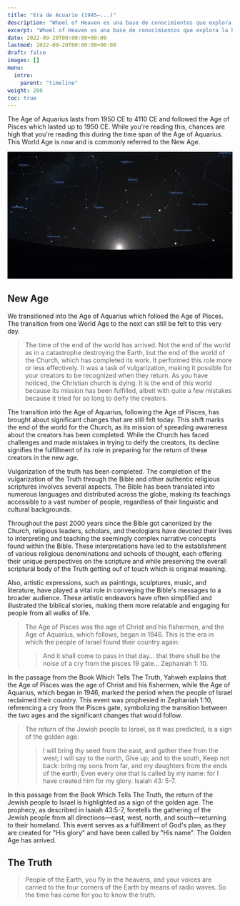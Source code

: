 ```yaml
---
title: "Era de Acuario (1945—...)"
description: "Wheel of Heaven es una base de conocimientos que explora la hipótesis de trabajo de que la vida en la Tierra fue diseñada inteligentemente por una civilización extraterrestre, los llamados Elohim."
excerpt: "Wheel of Heaven es una base de conocimientos que explora la hipótesis de trabajo de que la vida en la Tierra fue diseñada inteligentemente por una civilización extraterrestre, los llamados Elohim."
date: 2022-09-20T00:00:00+00:00
lastmod: 2022-09-20T00:00:00+00:00
draft: false
images: []
menu:
  intro:
    parent: "timeline"
weight: 260
toc: true
---
```


The Age of Aquarius lasts from 1950 CE to 4110 CE and followed the Age of Pisces which lasted up to 1950 CE. While you're reading this, chances are high that you're reading this during the time span of the Age of Aquarius. This World Age is now and is commonly referred to the New Age.

![Image](images/equinox_1945.png "Vernal equinox in 1945 BC")

## New Age

We transitioned into the Age of Aquarius which folloed the Age of Pisces. The transition from one World Age to the next can still be felt to this very day.

> The time of the end of the world has arrived. Not the end of the world as in a catastrophe destroying the Earth, but the end of the world of the Church, which has completed its work. It performed this role more or less effectively. It was a task of vulgarization, making it possible for your creators to be recognized when they return. As you have noticed, the Christian church is dying. It is the end of this world because its mission has been fulfilled, albeit with quite a few mistakes because it tried for so long to deify the creators.

The transition into the Age of Aquarius, following the Age of Pisces, has brought about significant changes that are still felt today. This shift marks the end of the world for the Church, as its mission of spreading awareness about the creators has been completed. While the Church has faced challenges and made mistakes in trying to deify the creators, its decline signifies the fulfillment of its role in preparing for the return of these creators in the new age.

Vulgarization of the truth has been completed. The completion of the vulgarization of the Truth through the Bible and other authentic religious scriptures involves several aspects. The Bible has been translated into numerous languages and distributed across the globe, making its teachings accessible to a vast number of people, regardless of their linguistic and cultural backgrounds.

Throughout the past 2000 years since the Bible got canonized by the Church, religious leaders, scholars, and theologians have devoted their lives to interpreting and teaching the seemingly complex narrative concepts found within the Bible. These interpretations have led to the establishment of various religious denominations and schools of thought, each offering their unique perspectives on the scripture and while preserving the overall scriptural body of the Truth getting ouf of touch which is original meaning.

Also, artistic expressions, such as paintings, sculptures, music, and literature, have played a vital role in conveying the Bible's messages to a broader audience. These artistic endeavors have often simplified and illustrated the biblical stories, making them more relatable and engaging for people from all walks of life.

> The Age of Pisces was the age of Christ and his fishermen, and the Age of Aquarius, which follows, began in 1946. This is the era in which the people of Israel found their country again:
>
>> And it shall come to pass in that day... that there shall be the noise of a cry from the pisces 19 gate... Zephaniah 1: 10.

In the passage from the Book Which Tells The Truth, Yahweh explains that the Age of Pisces was the age of Christ and his fishermen, while the Age of Aquarius, which began in 1946, marked the period when the people of Israel reclaimed their country. This event was prophesied in Zephaniah 1:10, referencing a cry from the Pisces gate, symbolizing the transition between the two ages and the significant changes that would follow.

> The return of the Jewish people to Israel, as it was predicted, is a sign of the golden age:
>
>> I will bring thy seed from the east, and gather thee from the west; I will say to the north, Give up; and to the south, Keep not back: bring my sons from far, and my daughters from the ends of the earth; Even every one that is called by my name: for I have created him for my glory. Isaiah 43: 5-7.

In this passage from the Book Which Tells The Truth, the return of the Jewish people to Israel is highlighted as a sign of the golden age. The prophecy, as described in Isaiah 43:5-7, foretells the gathering of the Jewish people from all directions—east, west, north, and south—returning to their homeland. This event serves as a fulfillment of God's plan, as they are created for "His glory" and have been called by "His name". The Golden Age has arrived.

## The Truth

> People of the Earth, you fly in the heavens, and your voices are carried to the four corners of the Earth by means of radio waves. So the time has come for you to know the truth.
